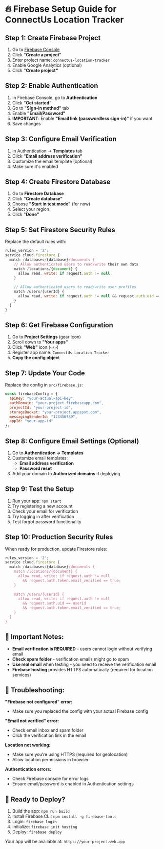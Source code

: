 # 🔥 Firebase Setup Guide for ConnectUs Location Tracker

## Step 1: Create Firebase Project

1. Go to [Firebase Console](https://console.firebase.google.com/)
2. Click **"Create a project"**
3. Enter project name: `connectus-location-tracker`
4. Enable Google Analytics (optional)
5. Click **"Create project"**

## Step 2: Enable Authentication

1. In Firebase Console, go to **Authentication**
2. Click **"Get started"**
3. Go to **"Sign-in method"** tab
4. Enable **"Email/Password"**
5. **IMPORTANT**: Enable **"Email link (passwordless sign-in)"** if you want
6. Save changes

## Step 3: Configure Email Verification

1. In Authentication → **Templates** tab
2. Click **"Email address verification"**
3. Customize the email template (optional)
4. Make sure it's enabled

## Step 4: Create Firestore Database

1. Go to **Firestore Database**
2. Click **"Create database"**
3. Choose **"Start in test mode"** (for now)
4. Select your region
5. Click **"Done"**

## Step 5: Set Firestore Security Rules

Replace the default rules with:

```javascript
rules_version = '2';
service cloud.firestore {
  match /databases/{database}/documents {
    // Allow authenticated users to read/write their own data
    match /locations/{document} {
      allow read, write: if request.auth != null;
    }
    
    // Allow authenticated users to read/write user profiles
    match /users/{userId} {
      allow read, write: if request.auth != null && request.auth.uid == userId;
    }
  }
}
```

## Step 6: Get Firebase Configuration

1. Go to **Project Settings** (gear icon)
2. Scroll down to **"Your apps"**
3. Click **"Web"** icon (`</>`)
4. Register app name: `ConnectUs Location Tracker`
5. **Copy the config object**

## Step 7: Update Your Code

Replace the config in `src/firebase.js`:

```javascript
const firebaseConfig = {
  apiKey: "your-actual-api-key",
  authDomain: "your-project.firebaseapp.com",
  projectId: "your-project-id",
  storageBucket: "your-project.appspot.com",
  messagingSenderId: "123456789",
  appId: "your-app-id"
};
```

## Step 8: Configure Email Settings (Optional)

1. Go to **Authentication → Templates**
2. Customize email templates:
   - **Email address verification**
   - **Password reset**
3. Add your domain to **Authorized domains** if deploying

## Step 9: Test the Setup

1. Run your app: `npm start`
2. Try registering a new account
3. Check your email for verification
4. Try logging in after verification
5. Test forgot password functionality

## Step 10: Production Security Rules

When ready for production, update Firestore rules:

```javascript
rules_version = '2';
service cloud.firestore {
  match /databases/{database}/documents {
    match /locations/{document} {
      allow read, write: if request.auth != null 
        && request.auth.token.email_verified == true;
    }
    
    match /users/{userId} {
      allow read, write: if request.auth != null 
        && request.auth.uid == userId 
        && request.auth.token.email_verified == true;
    }
  }
}
```

## 🚨 Important Notes:

- **Email verification is REQUIRED** - users cannot login without verifying email
- **Check spam folder** - verification emails might go to spam
- **Use real email** when testing - you need to receive the verification email
- **Firebase hosting** provides HTTPS automatically (required for location services)

## 🔧 Troubleshooting:

**"Firebase not configured" error:**
- Make sure you replaced the config with your actual Firebase config

**"Email not verified" error:**
- Check email inbox and spam folder
- Click the verification link in the email

**Location not working:**
- Make sure you're using HTTPS (required for geolocation)
- Allow location permissions in browser

**Authentication errors:**
- Check Firebase console for error logs
- Ensure email/password is enabled in Authentication settings

## 🚀 Ready to Deploy?

1. Build the app: `npm run build`
2. Install Firebase CLI: `npm install -g firebase-tools`
3. Login: `firebase login`
4. Initialize: `firebase init hosting`
5. Deploy: `firebase deploy`

Your app will be available at: `https://your-project.web.app`